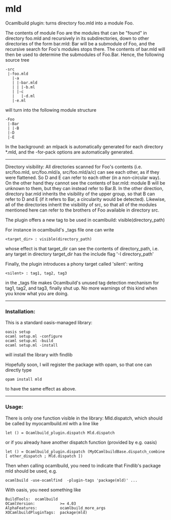 # mld
Ocamlbuild plugin: turns directory foo.mld into a module Foo.

The contents of module Foo are the modules that can be "found" in directory foo.mld and recursively in its subdirectories, down to other directories of the form bar.mld:
Bar will be a submodule of Foo, and the recursive search for Foo's modules stops there.
The contents of bar.mld will then be used to determine the submodules of Foo.Bar.
Hence, the following source tree

```
-src
 |-foo.mld
   |-a
   | |-bar.mld
   | | |-b.ml
   | |-c
   |   |-d.ml
   |-e.ml
```

will turn into the following module structure

```
-Foo
 |-Bar
 | |-B
 |-D
 |-E
```

In the background: an mlpack is automatically generated for each directory *.mld, and the -for-pack options are automatically generated.

-------
Directory visibility:
All directories scanned for Foo's contents (i.e. src/foo.mld, src/foo.mld/a, src/foo.mld/a/c) can see each other, as if they were flattened.
So D and E can refer to each other (in a non-circular way).
On the other hand they cannot see the contents of bar.mld: module B will be unknown to them, but they can instead refer to Bar.B.
In the other direction, directory bar.mld inherits the visibility of the upper group, so that B can refer to D and E (if it refers to Bar, a circularity would be detected).
Likewise, all of the directories inherit the visibility of src, so that all of the modules mentioned here can refer to the brothers of Foo available in directory src.

The plugin offers a new tag to be used in ocamlbuild: visible(directory_path)

For instance in ocamlbuild's _tags file one can write
```
<target_dir> : visible(directory_path)
```
whose effect is that target_dir can see the contents of directory_path,
i.e. any target in directory target_dir has the include flag '-I directory_path'

Finally, the plugin introduces a phony target called 'silent':
writing
```
<silent> : tag1, tag2, tag3
```
in the _tags file
makes Ocamlbuild's unused tag detection mechanism for tag1, tag2, and tag3, finally shut up.
No more warnings of this kind when you know what you are doing.

-------
### Installation:

This is a standard oasis-managed library:
```
oasis setup
ocaml setup.ml -configure
ocaml setup.ml -build
ocaml setup.ml -install
```
will install the library with findlib

Hopefully soon, I will register the package with opam, so that one can directly type
```
opam install mld
```
to have the same effect as above.

-------
### Usage:

There is only one function visible in the library: Mld.dispatch,
which should be called by myocamlbuild.ml with a line like
```
let () = Ocamlbuild_plugin.dispatch Mld.dispatch
```
or if you already have another dispatch function (provided by e.g. oasis)
```
let () = Ocamlbuild_plugin.dispatch (MyOCamlbuildBase.dispatch_combine [ other_dispatch ; Mld.dispatch ])
```

Then when calling ocamlbuild, you need to indicate that Findlib's package mld should be used, e.g.
```
ocamlbuild -use-ocamlfind  -plugin-tags 'package(mld)' ...
```

With oasis, you need something like

```
BuildTools:  ocamlbuild
OCamlVersion:           >= 4.03
AlphaFeatures:          ocamlbuild_more_args
XOCamlbuildPluginTags:  package(mld)
```